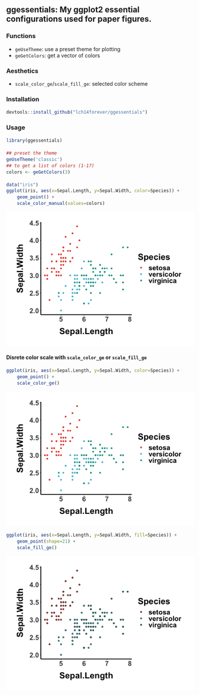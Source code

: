 ## ggessentials: My ggplot2 essential configurations used for paper figures.

### Functions

  - `geUseTheme`: use a preset theme for plotting
  - `geGetColors`: get a vector of colors

### Aesthetics

  - `scale_color_ge`/`scale_fill_ge`: selected color scheme

### Installation

``` r
devtools::install_github("lch14forever/ggessentials")
```

### Usage

``` r
library(ggessentials)

## preset the theme
geUseTheme('classic')
## to get a list of colors (1-17)
colors <- geGetColors(3)

data("iris")
ggplot(iris, aes(x=Sepal.Length, y=Sepal.Width, color=Species)) + 
    geom_point() +
    scale_color_manual(values=colors)
```

![](README_files/figure-gfm/usage-1.png)<!-- -->

#### Disrete color scale with `scale_color_ge` or `scale_fill_ge`

``` r
ggplot(iris, aes(x=Sepal.Length, y=Sepal.Width, color=Species)) + 
    geom_point() +
    scale_color_ge()
```

![](README_files/figure-gfm/scale_color_ge-1.png)<!-- -->

``` r
ggplot(iris, aes(x=Sepal.Length, y=Sepal.Width, fill=Species)) + 
    geom_point(shape=21) +
    scale_fill_ge()
```

![](README_files/figure-gfm/scale_fill_ge-1.png)<!-- -->
